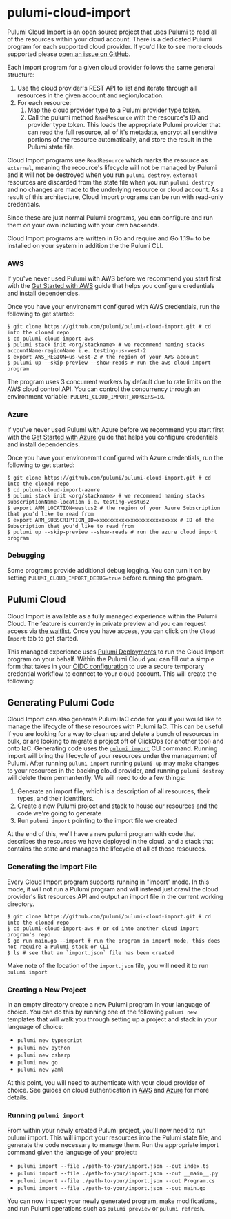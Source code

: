 # pulumi-cloud-import
Pulumi Cloud Import is an open source project that uses [Pulumi](github.com/pulumi/pulumi) to read all of the resources within your cloud account. There is a dedicated Pulumi program for each supported cloud provider. If you'd like to see more clouds supported please [open an issue on GitHub](https://github.com/pulumi/pulumi-cloud-import/issues/new).

Each import program for a given cloud provider follows the same general structure:

1. Use the cloud provider's REST API to list and iterate through all resources in the given account and region/location.
2. For each resource:
    1. Map the cloud provider type to a Pulumi provider type token.
    2. Call the pulumi method `ReadResource` with the resource's ID and provider type token. This loads the appropriate Pulumi provider that can read the full resource, all of it's metadata, encrypt all sensitive portions of the resource automatically, and store the result in the Pulumi state file.

Cloud Import programs use `ReadResource` which marks the resource as `external`, meaning the recource's lifecycle will not be managed by Pulumi and it will not be destroyed when you run `pulumi destroy`. `external` resources are discarded from the state file when you run `pulumi destroy` and no changes are made to the underlying resource or cloud account. As a result of this architecture, Cloud Import programs can be run with read-only credentials.

Since these are just normal Pulumi programs, you can configure and run them on your own including with your own backends.

Cloud Import programs are written in Go and require and Go 1.19+ to be installed on your system in addition the the Pulumi CLI.

### AWS

If you've never used Pulumi with AWS before we recommend you start first with the [Get Started with AWS](https://www.pulumi.com/docs/get-started/aws/) guide that helps you configure credentials and install dependencies.

Once you have your environemnt configured with AWS credentials, run the following to get started:

```console
$ git clone https://github.com/pulumi/pulumi-cloud-import.git # cd into the cloned repo
$ cd pulumi-cloud-import-aws
$ pulumi stack init <org/stackname> # we recommend naming stacks accountName-regionName i.e. testing-us-west-2
$ export AWS_REGION=us-west-2 # the region of your AWS account
$ pulumi up --skip-preview --show-reads # run the aws cloud import program
```

The program uses 3 concurrent workers by default due to rate limits on the AWS cloud control API. You can control the concurrency through an environment variable: `PULUMI_CLOUD_IMPORT_WORKERS=10`.

### Azure

If you've never used Pulumi with Azure before we recommend you start first with the [Get Started with Azure](https://www.pulumi.com/docs/get-started/azure/) guide that helps you configure credentials and install dependencies.

Once you have your environemnt configured with Azure credentials, run the following to get started:

```console
$ git clone https://github.com/pulumi/pulumi-cloud-import.git # cd into the cloned repo
$ cd pulumi-cloud-import-azure
$ pulumi stack init <org/stackname> # we recommend naming stacks subscriptionName-location i.e. testing-westus2
$ export ARM_LOCATION=westus2 # the region of your Azure Subscription that you'd like to read from
$ export ARM_SUBSCRIPTION_ID=xxxxxxxxxxxxxxxxxxxxxxxxxx # ID of the Subscription that you'd like to read from
$ pulumi up --skip-preview --show-reads # run the azure cloud import program
```

### Debugging

Some programs provide additional debug logging. You can turn it on by setting `PULUMI_CLOUD_IMPORT_DEBUG=true` before running the program.

## Pulumi Cloud

Cloud Import is available as a fully managed experience within the Pulumi Cloud. The feature is currently in private preview and you can request access via [the waitlist](pulumi.com/product/private-previews). Once you have access, you can click on the `Cloud Import` tab to get started.

This managed experience uses [Pulumi Deployments](https://www.pulumi.com/docs/intro/deployments/) to run the Cloud Import program on your behalf. Within the Pulumi Cloud you can fill out a simple form that takes in your [OIDC configuration](https://www.pulumi.com/docs/intro/deployments/oidc/) to use a secure temporary credential workflow to connect to your cloud account. This will create the following:

## Generating Pulumi Code

Cloud Import can also generate Pulumi IaC code for you if you would like to manage the lifecycle of these resources with Pulumi IaC. This can be useful if you are looking for a way to clean up and delete a bunch of resources in bulk, or are looking to migrate a project off of ClickOps (or another tool) and onto IaC. Generating code uses the [`pulumi import`](https://www.pulumi.com/docs/reference/cli/pulumi_import/) CLI command. Running import will bring the lifecycle of your resources under the management of Pulumi. After running `pulumi import` running `pulumi up` may make changes to your resources in the backing cloud provider, and running `pulumi destroy` will delete them permantently. We will need to do a few things:

1. Generate an import file, which is a description of all resources, their types, and their identifiers.
2. Create a new Pulumi project and stack to house our resources and the code we're going to generate
3. Run `pulumi import` pointing to the import file we created

At the end of this, we'll have a new pulumi program with code that describes the resources we have deployed in the cloud, and a stack that contains the state and manages the lifecycle of all of those resources.

### Generating the Import File

Every Cloud Import program supports running in "import" mode. In this mode, it will not run a Pulumi program and will instead just crawl the cloud provider's list resources API and output an import file in the current working directory.

```console
$ git clone https://github.com/pulumi/pulumi-cloud-import.git # cd into the cloned repo
$ cd pulumi-cloud-import-aws # or cd into another cloud import program's repo
$ go run main.go --import # run the program in import mode, this does not require a Pulumi stack or CLI
$ ls # see that an `import.json` file has been created
```

Make note of the location of the `import.json` file, you will need it to run `pulumi import`

### Creating a New Project

In an empty directory create a new Pulumi program in your language of choice. You can do this by running one of the following `pulumi new` templates that will walk you through setting up a project and stack in your language of choice:

- `pulumi new typescript`
- `pulumi new python`
- `pulumi new csharp`
- `pulumi new go`
- `pulumi new yaml`

At this point, you will need to authenticate with your cloud provider of choice. See guides on cloud authentication in [AWS](https://www.pulumi.com/docs/get-started/aws/) and [Azure](https://www.pulumi.com/docs/get-started/azure/) for more details.

### Running `pulumi import`

From within your newly created Pulumi project, you'll now need to run pulumi import. This will import your resources into the Pulumi state file, and generate the code necessary to manage them. Run the appropriate import command given the language of your project:

- `pulumi import --file ./path-to-your/import.json --out index.ts`
- `pulumi import --file ./path-to-your/import.json --out __main__.py`
- `pulumi import --file ./path-to-your/import.json --out Program.cs`
- `pulumi import --file ./path-to-your/import.json --out main.go`

You can now inspect your newly generated program, make modifications, and run Pulumi operations such as `pulumi preview` or `pulumi refresh`.
